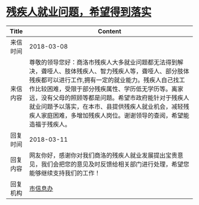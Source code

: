 # <a href="http://www.shangluo.gov.cn/zmhd/ldxxxx.jsp?urltype=leadermail.LeaderMailContentUrl&wbtreeid=1112&leadermailid=4582">残疾人就业问题，希望得到落实</a>
|Title|Content|
|:---:|---|
|来信时间|2018-03-08|
|来信内容|尊敬的领导您好：商洛市残疾人大多就业问题都无法得到解决，聋哑人、肢体残疾人、智力残疾人等，聋哑人、部分肢体残疾都可以进行工作,拥有一定的就业能力。残疾人自己找工作比较困难，受限于部分残疾属性、学历低无学历等。离家远，没有父母的照顾等都是问题。希望市政府能针对于残疾人就业问题予以落实，在本市、县提供残疾人就业机会，减轻残疾人家庭困难，多增加残疾人岗位。谢谢领导的查阅，希望能造福于残疾人。|
|回复时间|2018-03-11|
|回复内容|网友你好，感谢你对我们商洛的残疾人就业发展提出宝贵意见，我们会把您的意见及时反馈给相关部门进行处理，希望您能够继续支持我们的工作！|
|回复机构|<a href="../../categories/agencies/市信息办.md">市信息办</a>|